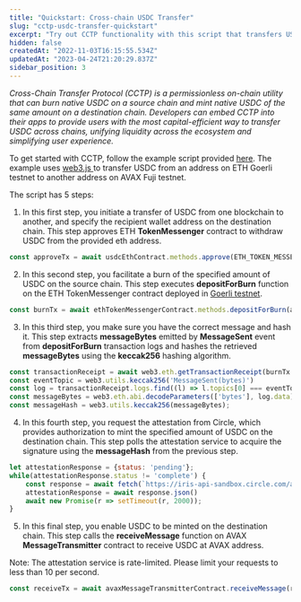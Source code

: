 ```yaml
---
title: "Quickstart: Cross-chain USDC Transfer"
slug: "cctp-usdc-transfer-quickstart"
excerpt: "Try out CCTP functionality with this script that transfers USDC between testnet addresses on two different chains."
hidden: false
createdAt: "2022-11-03T16:15:55.534Z"
updatedAt: "2023-04-24T21:20:29.837Z"
sidebar_position: 3
---
```

_Cross-Chain Transfer Protocol (CCTP) is a permissionless on-chain utility that can burn native USDC on a source chain and mint native USDC of the same amount on a destination chain. Developers can embed CCTP into their apps to provide users with the most capital-efficient way to transfer USDC across chains, unifying liquidity across the ecosystem and simplifying user experience._

To get started with CCTP, follow the example script provided [here](https://github.com/circlefin/evm-cctp-contracts/blob/d1c24577fb627b08483dc42e4d8a37a810b369f7/docs/index.js). The example uses [web3.js ](https://web3js.readthedocs.io/en/v1.8.1/getting-started.html)to transfer USDC from an address on ETH Goerli testnet to another address on AVAX Fuji testnet.

The script has 5 steps:

1. In this first step, you initiate a transfer of USDC from one blockchain to another, and specify the recipient wallet address on the destination chain. This step approves ETH **TokenMessenger** contract to withdraw USDC from the provided eth address.

```js
const approveTx = await usdcEthContract.methods.approve(ETH_TOKEN_MESSENGER_CONTRACT_ADDRESS, amount).send({gas: approveTxGas})
```

2. In this second step, you facilitate a burn of the specified amount of USDC on the source chain. This step executes **depositForBurn** function on the ETH TokenMessenger contract deployed in [Goerli testnet](https://goerli.etherscan.io/address/0xd0c3da58f55358142b8d3e06c1c30c5c6114efe8).

```js
const burnTx = await ethTokenMessengerContract.methods.depositForBurn(amount, AVAX_DESTINATION_DOMAIN, destinationAddressInBytes32, USDC_ETH_CONTRACT_ADDRESS).send();
```

3. In this third step, you make sure you have the correct message and hash it. This step extracts **messageBytes** emitted by **MessageSent** event from **depositForBurn** transaction logs and hashes the retrieved **messageBytes** using the **keccak256** hashing algorithm.

```js
const transactionReceipt = await web3.eth.getTransactionReceipt(burnTx.transactionHash);
const eventTopic = web3.utils.keccak256('MessageSent(bytes)')
const log = transactionReceipt.logs.find((l) => l.topics[0] === eventTopic)
const messageBytes = web3.eth.abi.decodeParameters(['bytes'], log.data)[0]
const messageHash = web3.utils.keccak256(messageBytes);
```

4. In this fourth step, you request the attestation from Circle, which provides authorization to mint the specified amount of USDC on the destination chain. This step polls the attestation service to acquire the signature using the **messageHash** from the previous step.

```js
let attestationResponse = {status: 'pending'};
while(attestationResponse.status != 'complete') {
    const response = await fetch(`https://iris-api-sandbox.circle.com/attestations/${messageHash}`);
    attestationResponse = await response.json()
    await new Promise(r => setTimeout(r, 2000));
}
```

5. In this final step, you enable USDC to be minted on the destination chain. This step calls the **receiveMessage** function on AVAX **MessageTransmitter** contract to receive USDC at AVAX address.

Note: The attestation service is rate-limited. Please limit your requests to less than 10 per second.

```js
const receiveTx = await avaxMessageTransmitterContract.receiveMessage(receivingMessageBytes, signature);
```
